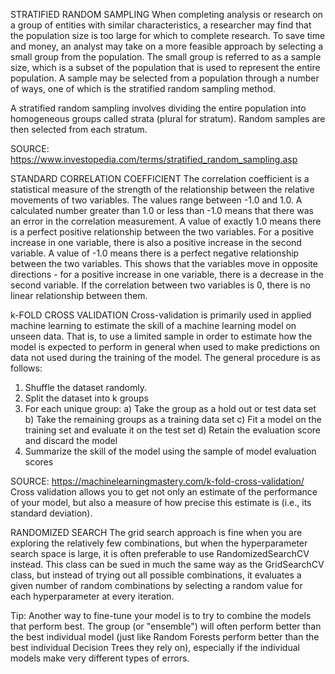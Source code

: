 STRATIFIED RANDOM SAMPLING
When completing analysis or research on a group of entities with similar characteristics, a researcher may find that the population size is too large for which to complete research. To save time and money, an analyst may take on a more feasible approach by selecting a small group from the population. The small group is referred to as a sample size, which is a subset of the population that is used to represent the entire population. A sample may be selected from a population through a number of ways, one of which is the stratified random sampling method.

A stratified random sampling involves dividing the entire population into homogeneous groups called strata (plural for stratum). Random samples are then selected from each stratum.

SOURCE: https://www.investopedia.com/terms/stratified_random_sampling.asp


STANDARD CORRELATION COEFFICIENT
The correlation coefficient is a statistical measure of the strength of the relationship between the relative movements of two variables. The values range between -1.0 and 1.0. A calculated number greater than 1.0 or less than -1.0 means that there was an error in the correlation measurement.
A value of exactly 1.0 means there is a perfect positive relationship between the two variables. For a positive increase in one variable, there is also a positive increase in the second variable. A value of -1.0 means there is a perfect negative relationship between the two variables. This shows that the variables move in opposite directions - for a positive increase in one variable, there is a decrease in the second variable. If the correlation between two variables is 0, there is no linear relationship between them.



k-FOLD CROSS VALIDATION
Cross-validation is primarily used in applied machine learning to estimate the skill of a machine learning model on unseen data. That is, to use a limited sample in order to
estimate how the model is expected to perform in general when used to make predictions on data not used during the training of the model.
The general procedure is as follows:
  1.  Shuffle the dataset randomly.
  2.  Split the dataset into k groups
  3.  For each unique group:
      a)  Take the group as a hold out or test data set
      b)  Take the remaining groups as a training data set
      c)  Fit a model on the training set and evaluate it on the test set
      d)  Retain the evaluation score and discard the model
  4.  Summarize the skill of the model using the sample of model evaluation scores
  
SOURCE: https://machinelearningmastery.com/k-fold-cross-validation/
Cross validation allows you to get not only an estimate of the performance of your model, but also a measure of how precise this estimate is (i.e., its standard deviation).


RANDOMIZED SEARCH
The grid search approach is fine when you are exploring the relatively few combinations, but when the hyperparameter search space is large, it is often preferable
to use RandomizedSearchCV instead. This class can be sued in much the same way as the GridSearchCV class, but instead of trying out all possible combinations, it evaluates a given number of
random combinations by selecting a random value for each hyperparameter at every iteration.


Tip: Another way to fine-tune your model is to try to combine the models that perform best. The group (or "ensemble") will often perform better than the best individual model (just like Random Forests
     perform better than the best individual Decision Trees they rely on), especially if the individual models make very different types of errors.
